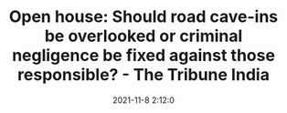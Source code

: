 ---
"title": "Open house: Should road cave-ins be overlooked or criminal negligence be fixed against those responsible? - The Tribune India"
"date": "2021-11-8 2:12:0"
"feed_name": "GOOGLENEWSDRILLING"
"feed_website": "https://news.google.com/search?q=drilling%2Bincident&hl=en-US&gl=US&ceid=US:en"
"feed_rss": "https://news.google.com/rss/search?q=drilling%2Bincident&hl=en-US&gl=US&ceid=US:en"
"link": "https://www.tribuneindia.com/news/ludhiana/open-house-should-road-cave-ins-be-overlooked-or-criminal-negligence-be-fixed-against-those-responsible-335478"
"source": "{'href': 'https://www.tribuneindia.com', 'title': 'The Tribune India'}"
"file": "_posts/2021-1-1-8f89c876754ecc20742ff2ea4bd0daf13380f45d.md"
"accident": "0"
"drilling": "0"
"dead": "0"
"injured": "0"
"arrested": "0"
"place": "unknown place"
"where": "unknown site"
"causes": "unknown"
"place_uri": "unknown place"
---